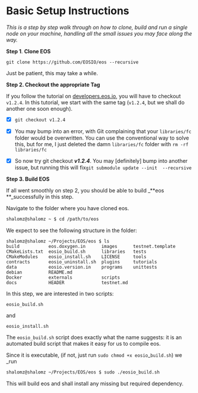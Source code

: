 # Basic Setup Instructions

_This is a step by step walk through on how to clone, build and run a single node on your machine, handling all the small issues you may face along the way._

**Step 1**. **Clone EOS**

```
git clone https://github.com/EOSIO/eos --recursive
```

Just be patient, this may take a while.

**Step 2. Checkout the appropriate Tag**

If you follow the tutorial on [developers.eos.io](https://developers.eos.io "EOSIO Developers&apos; Guide"), you will have to checkout `v1.2.4`. In this tutorial, we start with the same tag \(`v1.2.4`, but we shall do another one soon enough\).

* [x] `git checkout v1.2.4`

* [x] You may bump into an error, with Git complaining that your `libraries/fc` folder would be overwritten. You can use the conventional way to solve this, but for me, I just deleted the damn `libraries/fc` folder with `rm -rf libraries/fc`

* [x] So now try git checkout _**v1.2.4**_. You may \[definitely\] bump into another issue, but running this will fix`git submodule update --init  --recursive`

**Step 3. Build EOS**

If all went smoothly on step 2, you should be able to build \_**eos **\_successfully in this step.

Navigate to the folder where you have cloned eos.

```bash
shalomz@shalomz ~ $ cd /path/to/eos
```

We expect to see the following structure in the folder:

```
shalomz@shalomz ~/Projects/EOS/eos $ ls
build           eos.doxygen.in      images      testnet.template
CMakeLists.txt  eosio_build.sh      libraries   tests
CMakeModules    eosio_install.sh    LICENSE     tools
contracts       eosio_uninstall.sh  plugins     tutorials
data            eosio.version.in    programs    unittests
debian          README.md
Docker          externals           scripts
docs            HEADER              testnet.md
```

In this step, we are interested in two scripts:

```
eosio_build.sh
```

and

```
eosio_install.sh
```

The `eosio_build.sh` script does exactly what the name suggests: it is an automated build script that makes it easy for us to compile eos.

Since it is executable, \(if not, just run `sudo chmod +x eosio`\_`build.sh`\) we \_run

```bash
shalomz@shalomz ~/Projects/EOS/eos $ sudo ./eosio_build.sh
```

This will build eos and shall install any missing but required dependency.



